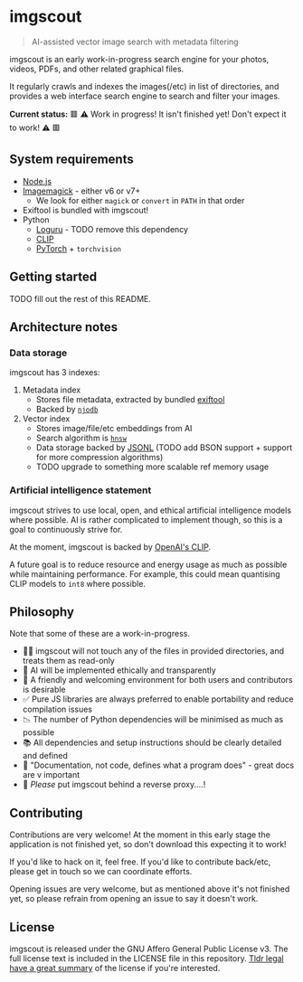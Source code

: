 # imgscout

> AI-assisted vector image search with metadata filtering

imgscout is an early work-in-progress search engine for your photos, videos, PDFs, and other related graphical files.

It regularly crawls and indexes the images(/etc) in list of directories, and provides a web interface search engine to search and filter your images.

**Current status:** 🟥 ⚠️ Work in progress! It isn't finished yet! Don't expect it to work! ⚠️ 🟥

## System requirements
- [Node.js](https://nodejs.org/)
- [Imagemagick](https://imagemagick.org/) - either v6 or v7+
	- We look for either `magick` or `convert` in `PATH` in that order
- Exiftool is bundled with imgscout!
- Python
	- [Loguru](https://loguru.readthedocs.io/) - TODO remove this dependency
	- [CLIP](https://github.com/openai/CLIP)
	- [PyTorch](https://pytorch.org/) + `torchvision`


## Getting started
TODO fill out the rest of this README.



## Architecture notes

### Data storage
imgscout has 3 indexes:

1. Metadata index
	- Stores file metadata, extracted by bundled [exiftool](https://www.npmjs.com/package/exiftool-vendored)
	- Backed by [`njodb`](https://www.npmjs.com/package/njodb)
2. Vector index
	- Stores image/file/etc embeddings from AI
	- Search algorithm is [`hnsw`](https://www.npmjs.com/package/hnsw)
	- Data storage backed by [JSONL](https://jsonlines.org/) (TODO add BSON support + support for more compression algorithms)
	- TODO upgrade to something more scalable ref memory usage

### Artificial intelligence statement
imgscout strives to use local, open, and ethical artificial intelligence models where possible. AI is rather complicated to implement though, so this is a goal to continuously strive for.

At the moment, imgscout is backed by [OpenAI's CLIP](https://github.com/openai/CLIP).

A future goal is to reduce resource and energy usage as much as possible while maintaining performance. For example, this could mean quantising CLIP models to `int8` where possible.

## Philosophy
Note that some of these are a work-in-progress.

- 📝‍🚫 imgscout will not touch any of the files in provided directories, and treats them as read-only
- 🧲 AI will be implemented ethically and transparently
- 👋 A friendly and welcoming environment for both users and contributors is desirable
- ✅ Pure JS libraries are always preferred to enable portability and reduce compilation issues
- 📉 The number of Python dependencies will be minimised as much as possible
- 📚 All dependencies and setup instructions should be clearly detailed and defined
- 📑 "Documentation, not code, defines what a program does" - great docs are v important
- 🔐 *Please* put imgscout behind a reverse proxy....!


## Contributing
Contributions are very welcome! At the moment in this early stage the application is not finished yet, so don't download this expecting it to work!

If you'd like to hack on it, feel free. If you'd like to contribute back/etc, please get in touch so we can coordinate efforts.

Opening issues are very welcome, but as mentioned above it's not finished yet, so please refrain from opening an issue to say it doesn't work.

## License
imgscout is released under the GNU Affero General Public License v3. The full license text is included in the LICENSE file in this repository. [Tldr legal have a great summary](https://www.tldrlegal.com/license/gnu-affero-general-public-license-v3-agpl-3-0) of the license if you're interested.